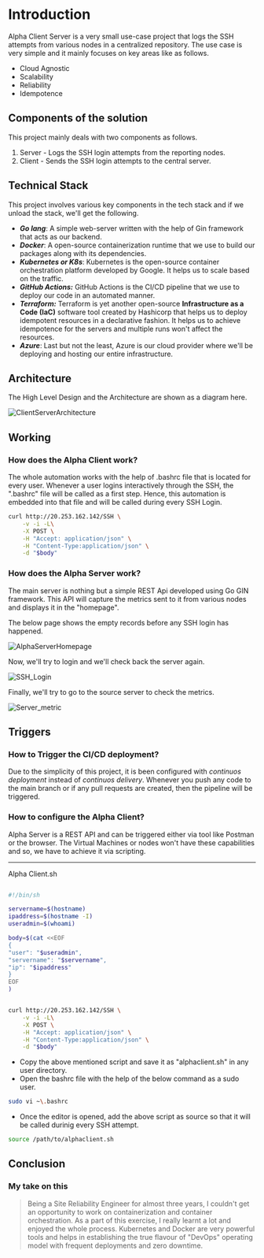 # Introduction

Alpha Client Server is a very small use-case project that logs the SSH attempts from various nodes in a centralized repository. The use case is very simple and it mainly focuses on key areas like as follows.

- Cloud Agnostic
- Scalability
- Reliability
- Idempotence

## Components of the solution

This project mainly deals with two components as follows.

1. Server - Logs the SSH login attempts from the reporting nodes.
2. Client - Sends the SSH login attempts to the central server.

## Technical Stack

This project involves various key components in the tech stack and if we unload the stack, we'll get the following.

- **_Go lang_**: A simple web-server written with the help of Gin framework that acts as our backend.
- **_Docker_**: A open-source containerization runtime that we use to build our packages along with its dependencies.
- **_Kubernetes or K8s_**: Kubernetes is the open-source container orchestration platform developed by Google. It helps us to scale based on the traffic.
- **_GitHub Actions:_** GitHub Actions is the CI/CD pipeline that we use to deploy our code in an automated manner.
- **_Terraform:_** Terraform is yet another open-source **Infrastructure as a Code (IaC)** software tool created by Hashicorp that helps us to deploy idempotent resources in a declarative fashion. It helps us to achieve idempotence for the servers and multiple runs won't affect the resources.
- **_Azure_**: Last but not the least, Azure is our cloud provider where we'll be deploying and hosting our entire infrastructure.

## Architecture

The High Level Design and the Architecture are shown as a diagram here. 

![ClientServerArchitecture](./public/Architecture.jpg)

## Working

### How does the Alpha Client work?

The whole automation works with the help of .bashrc file that is located for every user. 
Whenever a user logins interactively through the SSH, the ".bashrc" file will be called as a first step. Hence, this automation is embedded into that file and will be called during every SSH Login.

```bash
curl http://20.253.162.142/SSH \
    -v -i -L\
    -X POST \
    -H "Accept: application/json" \
    -H "Content-Type:application/json" \
    -d "$body"
```

### How does the Alpha Server work?

The main server is nothing but a simple REST Api developed using Go GIN framework. This API will capture the metrics sent to it from various nodes and displays it in the "homepage".

The below page shows the empty records before any SSH login has happened.

![AlphaServerHomepage](./public/InitialPageWithoutLogin.png)

Now, we'll try to login and we'll check back the server again.

![SSH_Login](./public/SSH_Login.png)

Finally, we'll try to go to the source server to check the metrics.

![Server_metric](./public/Server_metric.png)

## Triggers

### How to Trigger the CI/CD deployment?

Due to the simplicity of this project, it is been configured with _continuos deployment_ instead of _continuos delivery_. Whenever you push any code to the main branch or if any pull requests are created, then the pipeline will be triggered.

### How to configure the Alpha Client?

Alpha Server is a REST API and can be triggered either via tool like Postman or the browser. The Virtual Machines or nodes won't have these capabilities and so, we have to achieve it via scripting. 

---
Alpha Client.sh

```bash

#!/bin/sh

servername=$(hostname)
ipaddress=$(hostname -I)
useradmin=$(whoami)

body=$(cat <<EOF
{
"user": "$useradmin",
"servername": "$servername",
"ip": "$ipaddress"
}
EOF
)


curl http://20.253.162.142/SSH \
    -v -i -L\
    -X POST \
    -H "Accept: application/json" \
    -H "Content-Type:application/json" \
    -d "$body"
```

- Copy the above mentioned script and save it as "alphaclient.sh" in any user directory.
- Open the bashrc file with the help of the below command as a sudo user.

```bash
sudo vi ~\.bashrc 
```

- Once the editor is opened, add the above script as source so that it will be called durinig every SSH attempt.

```bash
source /path/to/alphaclient.sh
```

## Conclusion

### My take on this

> Being a Site Reliability Engineer for almost three years, I couldn't get an opportunity to work on containerization and container orchestration. As a part of this exercise, I really learnt a lot and enjoyed the whole process. Kubernetes and Docker are very powerful tools and helps in establishing the true flavour of "DevOps" operating model with frequent deployments and zero downtime.
